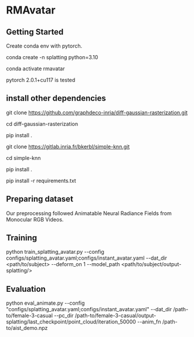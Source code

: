 # RMAvatar

## **Getting Started**

Create conda env with pytorch.

conda create -n splatting python=3.10

conda activate rmavatar

pytorch 2.0.1+cu117 is tested

## **install other dependencies**

git clone https://github.com/graphdeco-inria/diff-gaussian-rasterization.git

cd diff-gaussian-rasterization

pip install .

git clone https://gitlab.inria.fr/bkerbl/simple-knn.git

cd simple-knn

pip install .  

pip install -r requirements.txt

## **Preparing dataset**

Our preprocessing followed Animatable Neural Radiance Fields from Monocular RGB Videos.

## **Training**

python train_splatting_avatar.py --config configs/splatting_avatar.yaml;configs/instant_avatar.yaml --dat_dir <path/to/subject> --deform_on 1 --model_path <path/to/subject/output-splatting/> 

## **Evaluation**

python eval_animate.py --config "configs/splatting_avatar.yaml;configs/instant_avatar.yaml" --dat_dir /path-to/female-3-casual --pc_dir /path-to/female-3-casual/output-splatting/last_checkpoint/point_cloud/iteration_50000 --anim_fn /path-to/aist_demo.npz

